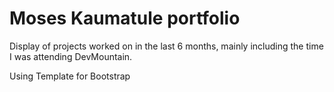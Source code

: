 # Moses Kaumatule portfolio
Display of projects worked on in the last 6 months, mainly including the time I was attending DevMountain.

Using Template for Bootstrap
